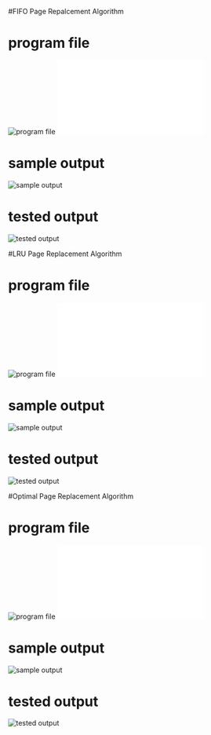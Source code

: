 #FIFO Page Repalcement Algorithm
# program file
![program file](FifoPage_code_595.jpeg)
![program file](FifoPageFile.c)

# sample output
![sample output](FifoPage_IO_595.jpeg)

# tested output
![tested output](FifoPage_EO_595.jpeg)

#LRU Page Replacement Algorithm
# program file
![program file](LruPage_code_595.jpeg)
![program file](LruPageFile.c)

# sample output
![sample output](LruPage_IO_595.jpeg)

# tested output
![tested output](LruPage_EO_595.jpeg)

#Optimal Page Replacement Algorithm
# program file
![program file](OptimalPage_code_595.jpeg)
![program file](OptimalPageFile.c)

# sample output
![sample output](OptimalPage_IO_595.jpeg)

# tested output
![tested output](OptimalPage_EO_595.jpeg)
